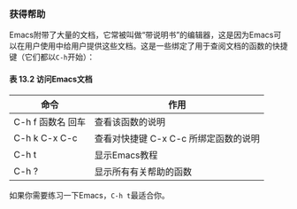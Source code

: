 ### 获得帮助

Emacs附带了大量的文档，它常被叫做“带说明书”的编辑器，这是因为Emacs可以在用户使用中给用户提供这些文档。这是一些绑定了用于查阅文档的函数的快捷键（它们都以`C-h`开始）：

#### 表 13.2 访问Emacs文档

|       命令        |                     作用                |
| ----------------- | --------------------------------------- |
| C-h f 函数名 回车 | 查看该函数的说明                        |
| C-h k C-x C-c     | 查看对快捷键 C-x C-c 所绑定函数的说明   |
| C-h t             | 显示Emacs教程                           |
| C-h ?             | 显示所有有关帮助的函数                  |

如果你需要练习一下Emacs，`C-h t`最适合你。

